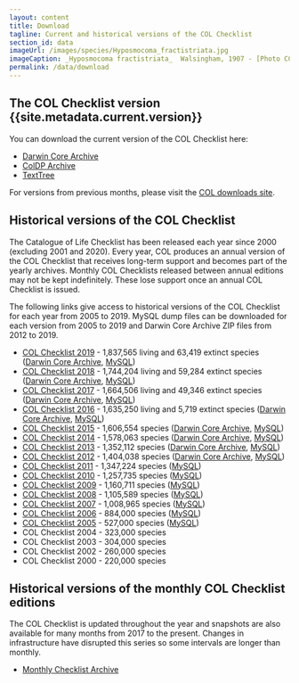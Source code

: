 ```yaml
---
layout: content
title: Download
tagline: Current and historical versions of the COL Checklist
section_id: data
imageUrl: /images/species/Hyposmocoma_fractistriata.jpg    
imageCaption: _Hyposmocoma fractistriata_  Walsingham, 1907 - [Photo CC By Donald Hobern](https://www.flickr.com/photos/dhobern/13442602504)
permalink: /data/download
---
```


## The COL Checklist version {{site.metadata.current.version}}
You can download the current version of the COL Checklist here: 
 - [Darwin Core Archive](https://download.catalogueoflife.org/col/monthly/{{site.metadata.current.version}}_dwca.zip)
 - [ColDP Archive](https://download.catalogueoflife.org/col/monthly/{{site.metadata.current.version}}_coldp.zip)
 - [TextTree](https://download.catalogueoflife.org/col/monthly/{{site.metadata.current.version}}_texttree.zip)

For versions from previous months, please visit the [COL downloads site](https://download.catalogueoflife.org/col/monthly/).


## Historical versions of the COL Checklist
The Catalogue of Life Checklist has been released each year since 2000 (excluding 2001 and 2020). Every year, COL produces an annual version of the COL Checklist that receives long-term support and becomes part of the yearly archives. Monthly COL Checklists released between annual editions may not be kept indefinitely. These lose support once an annual COL Checklist is issued.

The following links give access to historical versions of the COL Checklist for each year from 2005 to 2019. MySQL dump files can be downloaded for each version from 2005 to 2019 and Darwin Core Archive ZIP files from 2012 to 2019.

* [COL Checklist 2019](/col-checklist/2019) - 1,837,565 living and 63,419 extinct species ([Darwin Core Archive](http://download.catalogueoflife.org/col/annual/2019_dwca.zip), [MySQL](http://download.catalogueoflife.org/col/annual/2019_mysql.sql.gz))
* [COL Checklist 2018](/col-checklist/2018) - 1,744,204 living and 59,284 extinct species ([Darwin Core Archive](http://download.catalogueoflife.org/col/annual/2018_dwca.zip), [MySQL](http://download.catalogueoflife.org/col/annual/2018_mysql.sql.gz))
* [COL Checklist 2017](/col-checklist/2017) - 1,664,506 living and 49,346 extinct species ([Darwin Core Archive](http://download.catalogueoflife.org/col/annual/2017_dwca.zip), [MySQL](http://download.catalogueoflife.org/col/annual/2017_mysql.sql.gz))
* [COL Checklist 2016](/col-checklist/2016) - 1,635,250 living and 5,719 extinct species ([Darwin Core Archive](http://download.catalogueoflife.org/col/annual/2016_dwca.zip), [MySQL](http://download.catalogueoflife.org/col/annual/2016_mysql.sql.gz))
* [COL Checklist 2015](/col-checklist/2015) - 1,606,554 species ([Darwin Core Archive](http://download.catalogueoflife.org/col/annual/2015_dwca.zip), [MySQL](http://download.catalogueoflife.org/col/annual/2015_mysql.sql.gz))
* [COL Checklist 2014](/col-checklist/2014) - 1,578,063 species ([Darwin Core Archive](http://download.catalogueoflife.org/col/annual/2014_dwca.zip), [MySQL](http://download.catalogueoflife.org/col/annual/2014_mysql.sql.gz))
* [COL Checklist 2013](/col-checklist/2013) - 1,352,112 species ([Darwin Core Archive](http://download.catalogueoflife.org/col/annual/2013_dwca.zip), [MySQL](http://download.catalogueoflife.org/col/annual/2013_mysql.sql.gz))
* [COL Checklist 2012](/col-checklist/2012) - 1,404,038 species ([Darwin Core Archive](http://download.catalogueoflife.org/col/annual/2012_dwca.zip), [MySQL](http://download.catalogueoflife.org/col/annual/2012_mysql.sql.gz))
* [COL Checklist 2011](/col-checklist/2011) - 1,347,224 species ([MySQL](http://download.catalogueoflife.org/col/annual/2011_mysql.sql.gz))
* [COL Checklist 2010](/col-checklist/2010) - 1,257,735 species ([MySQL](http://download.catalogueoflife.org/col/annual/2010_mysql.sql.gz))
* [COL Checklist 2009](/col-checklist/2009) - 1,160,711 species ([MySQL](http://download.catalogueoflife.org/col/annual/2009_mysql.sql.gz))
* [COL Checklist 2008](/col-checklist/2008) - 1,105,589 species ([MySQL](http://download.catalogueoflife.org/col/annual/2008_mysql.sql.gz))
* [COL Checklist 2007](/col-checklist/2007) - 1,008,965 species ([MySQL](http://download.catalogueoflife.org/col/annual/2007_mysql.sql.gz))
* [COL Checklist 2006](/col-checklist/2006) - 884,000 species ([MySQL](http://download.catalogueoflife.org/col/annual/2006_mysql.sql.gz))
* [COL Checklist 2005](/col-checklist/2005) - 527,000 species ([MySQL](http://download.catalogueoflife.org/col/annual/2005_mysql.sql.gz))
* COL Checklist 2004 - 323,000 species
* COL Checklist 2003 - 304,000 species
* COL Checklist 2002 - 260,000 species
* COL Checklist 2000 - 220,000 species

## Historical versions of the monthly COL Checklist editions

The COL Checklist is updated throughout the year and snapshots are also available for many months from 2017 to the present. Changes in infrastructure have disrupted this series so some intervals are longer than monthly.

* [Monthly Checklist Archive](https://download.catalogueoflife.org/col/monthly/)

